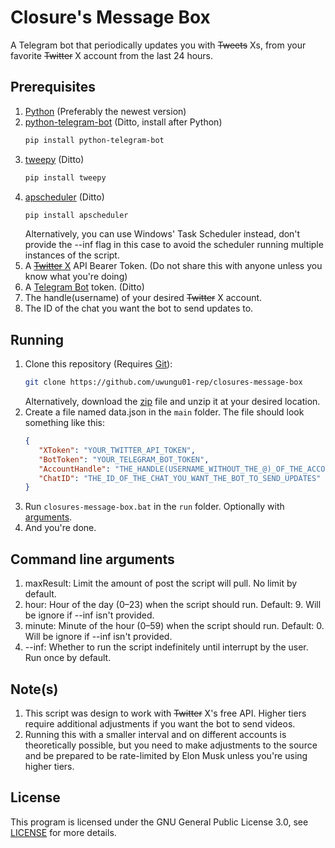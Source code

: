 # Closure's Message Box
A Telegram bot that periodically updates you with ~~Tweets~~ Xs, from your favorite ~~Twitter~~ X account from the last 24 hours.

## Prerequisites
1. [Python](https://www.python.org/downloads/) (Preferably the newest version)
2. [python-telegram-bot](https://pypi.org/project/python-telegram-bot/) (Ditto, install after Python)
   ```bash
   pip install python-telegram-bot
   ```
3. [tweepy](https://pypi.org/project/tweepy/) (Ditto)
   ```bash
   pip install tweepy
   ```
4. [apscheduler](https://pypi.org/project/APScheduler/) (Ditto)
   ```bash
   pip install apscheduler
   ```
   Alternatively, you can use Windows' Task Scheduler instead, don't provide the --inf flag in this case to avoid the scheduler running multiple instances of the script.
5. A [~~Twitter~~ X](https://developer.x.com/en/portal/products) API Bearer Token. (Do not share this with anyone unless you know what you're doing)
6. A [Telegram Bot](https://t.me/BotFather) token. (Ditto)
7. The handle(username) of your desired ~~Twitter~~ X account.
8. The ID of the chat you want the bot to send updates to.

## Running
1. Clone this repository (Requires [Git](https://git-scm.com/downloads)):
   ```bash
   git clone https://github.com/uwungu01-rep/closures-message-box
   ```
   Alternatively, download the [zip](https://github.com/uwungu01-rep/closures-message-box/archive/refs/heads/main.zip) file and unzip it at your desired location.
2. Create a file named data.json in the ```main``` folder. The file should look something like this:
   ```json
   {
      "XToken": "YOUR_TWITTER_API_TOKEN",
      "BotToken": "YOUR_TELEGRAM_BOT_TOKEN",
      "AccountHandle": "THE_HANDLE(USERNAME_WITHOUT_THE_@)_OF_THE_ACCOUNT_YOU_WANT_TO_TRACK",
      "ChatID": "THE_ID_OF_THE_CHAT_YOU_WANT_THE_BOT_TO_SEND_UPDATES"
   }
   ```
3. Run ```closures-message-box.bat``` in the ```run``` folder. Optionally with [arguments](#command-line-arguments).
4. And you're done.

## Command line arguments
1. maxResult: Limit the amount of post the script will pull. No limit by default.
2. hour: Hour of the day (0–23) when the script should run. Default: 9. Will be ignore if --inf isn't provided.
3. minute: Minute of the hour (0–59) when the script should run. Default: 0. Will be ignore if --inf isn't provided.
4. --inf: Whether to run the script indefinitely until interrupt by the user. Run once by default.

## Note(s)
1. This script was design to work with ~~Twitter~~ X's free API. Higher tiers require additional adjustments if you want the bot to send videos.
2. Running this with a smaller interval and on different accounts is theoretically possible, but you need to make adjustments to the source and be prepared to be rate-limited by Elon Musk unless you're using higher tiers.

## License
This program is licensed under the GNU General Public License 3.0, see [LICENSE](LICENSE) for more details.
